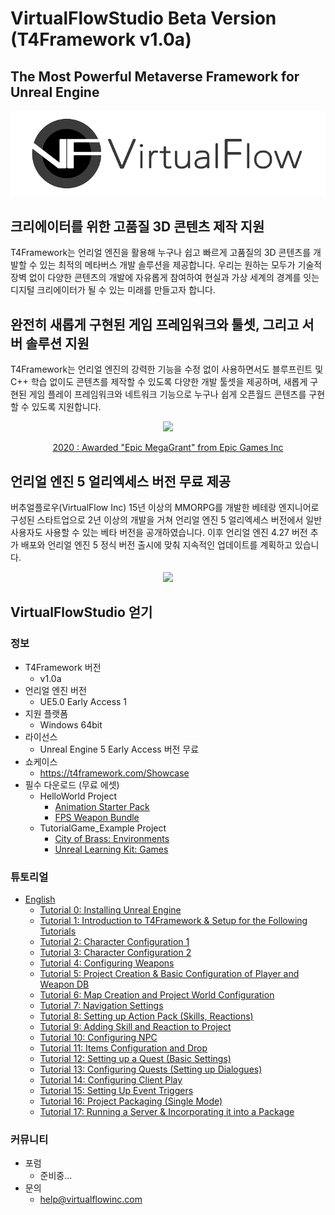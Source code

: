 ﻿# VirtualFlowStudio Beta Version (T4Framework v1.0a)

## The Most Powerful Metaverse Framework for Unreal Engine

![Virtualflow_Logo](./Virtualflow_Logo.png)

## 크리에이터를 위한 고품질 3D 콘텐츠 제작 지원

T4Framework는 언리얼 엔진을 활용해 누구나 쉽고 빠르게 고품질의 3D 콘텐츠를 개발할 수 있는 최적의 메타버스 개발 솔루션을 제공합니다.
우리는 원하는 모두가 기술적 장벽 없이 다양한 콘텐츠의 개발에 자유롭게 참여하여 현실과 가상 세계의 경계를 잇는 디지털 크리에이터가 될 수 있는 미래를 만들고자 합니다.

## 완전히 새롭게 구현된 게임 프레임워크와 툴셋, 그리고 서버 솔루션 지원

T4Framework는 언리얼 엔진의 강력한 기능을 수정 없이 사용하면서도 블루프린트 및 C++ 학습 없이도 콘텐츠를 제작할 수 있도록 다양한 개발 툴셋을 제공하며,
새롭게 구현된 게임 플레이 프레임워크와 네트워크 기능으로 누구나 쉽게 오픈월드 콘텐츠를 구현할 수 있도록 지원합니다.

<p align="center"><img src="https://t4framework.com/img/Epic_MegaGrants_Recipient_logo.png"></p>  
<p align="center"><a href="https://www.unrealengine.com/en-US/megagrants" target="_blank">2020 : Awarded "Epic MegaGrant" from Epic Games Inc</a></p>  

## 언리얼 엔진 5 얼리엑세스 버전 무료 제공

버추얼플로우(VirtualFlow Inc) 15년 이상의 MMORPG를 개발한 베테랑 엔지니어로 구성된 스타트업으로 
2년 이상의 개발을 거쳐 언리얼 엔진 5 얼리엑세스 버전에서 일반 사용자도 사용할 수 있는 베타 버전을 공개하였습니다.
이후 언리얼 엔진 4.27 버전 추가 배포와 언리얼 엔진 5 정식 버전 출시에 맞춰 지속적인 업데이트를 계획하고 있습니다.

<center><a href="https://t4framework.com/img/T4Framework_Screenshot.png" target="_blank"><img src="https://t4framework.com/img/T4Framework_Screenshot_Small.png"></a></center>

## VirtualFlowStudio 얻기

### 정보
- T4Framework 버전
  - v1.0a
- 언리얼 엔진 버전
  - UE5.0 Early Access 1
- 지원 플랫폼
  - Windows 64bit
- 라이선스
  - Unreal Engine 5 Early Access 버전 무료
- 쇼케이스
  - <a href="https://t4framework.com/Showcase/" target="_blank">https://t4framework.com/Showcase</a>
- 필수 다운로드 (무료 에셋)
  - HelloWorld Project
    - <a href="https://www.unrealengine.com/marketplace/en-US/product/animation-starter-pack" target="_blank">Animation Starter Pack</a>
    - <a href="https://www.unrealengine.com/marketplace/en-US/product/fps-weapon-bundle" target="_blank">FPS Weapon Bundle</a>
  - TutorialGame_Example Project
    - <a href="https://www.unrealengine.com/marketplace/en-US/product/c93f1fa73dad4adf9a3d09883d8c8dec" target="_blank">City of Brass: Environments</a>
    - <a href="https://www.unrealengine.com/marketplace/en-US/product/unreal-learning-kit-games" target="_blank">Unreal Learning Kit: Games</a>

### 튜토리얼
- <a href="https://wiggly-burst-46b.notion.site/611a09102739459a8146e70c03857b03?v=a38c75b84dd641008221b040bd6d5b8d" target="_blank">English</a>
  - <a href="https://wiggly-burst-46b.notion.site/Tutorial-0-Installing-Unreal-Engine-7ef95f459fbe406988ead87703381baa" target="_blank">Tutorial 0: Installing Unreal Engine</a>
  - <a href="https://wiggly-burst-46b.notion.site/Tutorial-1-Introduction-to-T4Framework-Setup-for-the-Following-Tutorials-77f7bfcbc68e4fe19c13ee416ee7972d" target="_blank">Tutorial 1: Introduction to T4Framework & Setup for the Following Tutorials</a>
  - <a href="https://wiggly-burst-46b.notion.site/Tutorial-2-Character-Configuration-1-000936d0c6884416a53e605ec08eb468" target="_blank">Tutorial 2: Character Configuration 1</a>
  - <a href="https://wiggly-burst-46b.notion.site/Tutorial-3-Character-Configuration-2-2fa384b94b9c49a890c73f1ade686164" target="_blank">Tutorial 3: Character Configuration 2</a>
  - <a href="https://wiggly-burst-46b.notion.site/Tutorial-4-Configuring-Weapons-cbf4710673a6435fbd0db6839768218c" target="_blank">Tutorial 4: Configuring Weapons</a>
  - <a href="https://wiggly-burst-46b.notion.site/Tutorial-5-Project-Creation-Basic-Configuration-of-Player-and-Weapon-DB-df6d4eb8954740c981c086974241f681" target="_blank">Tutorial 5: Project Creation & Basic Configuration of Player and Weapon DB</a>
  - <a href="https://wiggly-burst-46b.notion.site/Tutorial-6-Map-Creation-and-Project-World-Configuration-13110474096c4e138019bb0f5dae87b5" target="_blank">Tutorial 6: Map Creation and Project World Configuration</a>
  - <a href="https://wiggly-burst-46b.notion.site/Tutorial-7-Navigation-Settings-59bc7d53abde4f1fa55d306583523719" target="_blank">Tutorial 7: Navigation Settings</a>
  - <a href="https://wiggly-burst-46b.notion.site/Tutorial-8-Setting-up-Action-Pack-Skills-Reactions-b29fa1561de54985bc5ad3f085887a40" target="_blank">Tutorial 8: Setting up Action Pack (Skills, Reactions)</a>
  - <a href="https://wiggly-burst-46b.notion.site/Tutorial-9-Adding-Skill-and-Reaction-to-Project-cd52565b7cda471ca395ab5b0a69510c" target="_blank">Tutorial 9: Adding Skill and Reaction to Project</a>
  - <a href="https://wiggly-burst-46b.notion.site/Tutorial-10-Configuring-NPC-6b45f83707c34407942a2be5eb9f4ec7" target="_blank">Tutorial 10: Configuring NPC</a>
  - <a href="https://wiggly-burst-46b.notion.site/Tutorial-11-Items-Configuration-and-Drop-179ae336869f45858b36992186c44730" target="_blank">Tutorial 11: Items Configuration and Drop</a>
  - <a href="https://wiggly-burst-46b.notion.site/Tutorial-12-Setting-up-a-Quest-Basic-Settings-d0b3ed2f4250401dab9602d3f334aa44" target="_blank">Tutorial 12: Setting up a Quest (Basic Settings)</a>
  - <a href="https://wiggly-burst-46b.notion.site/Tutorial-13-Configuring-Quests-Setting-up-Dialogues-60524d863faa4ec3adc739c87c705668" target="_blank">Tutorial 13: Configuring Quests (Setting up Dialogues)</a>
  - <a href="https://wiggly-burst-46b.notion.site/Tutorial-14-Configuring-Client-Play-4c5c1e13c58e4a7ca0d38d70c490695b" target="_blank">Tutorial 14: Configuring Client Play</a>
  - <a href="https://wiggly-burst-46b.notion.site/Tutorial-15-Setting-Up-Event-Triggers-cad258f289e546668339dc8d55bafd48" target="_blank">Tutorial 15: Setting Up Event Triggers</a>
  - <a href="https://wiggly-burst-46b.notion.site/Tutorial-16-Project-Packaging-Single-Mode-cdbfaecc0b514ae8bc36a2db22ee5b84" target="_blank">Tutorial 16: Project Packaging (Single Mode)</a>
  - <a href="https://wiggly-burst-46b.notion.site/Tutorial-17-Running-a-Server-Incorporating-it-into-a-Package-e7d09be3f2904fa890c149b7285b8382" target="_blank">Tutorial 17: Running a Server & Incorporating it into a Package</a>

### 커뮤니티
- 포럼
  - 준비중...
- 문의
  - help@virtualflowinc.com
